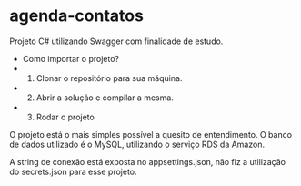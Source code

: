 # agenda-contatos
Projeto C# utilizando Swagger com finalidade de estudo.

- Como importar o projeto?
- 1) Clonar o repositório para sua máquina.
- 2) Abrir a solução e compilar a mesma.
- 3) Rodar o projeto

O projeto está o mais simples possível a quesito de entendimento. O banco de dados utilizado é o MySQL, utilizando o serviço RDS da Amazon.

A string de conexão está exposta no appsettings.json, não fiz a utilização do secrets.json para esse projeto.
